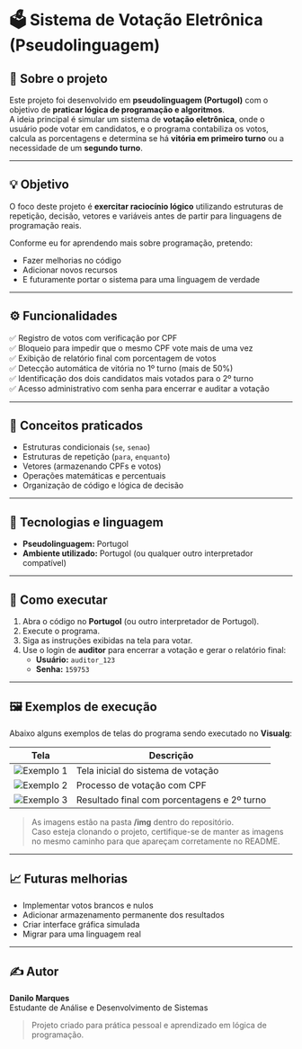 # 🗳️ Sistema de Votação Eletrônica (Pseudolinguagem)

## 📘 Sobre o projeto
Este projeto foi desenvolvido em **pseudolinguagem (Portugol)** com o objetivo de **praticar lógica de programação e algoritmos**.  
A ideia principal é simular um sistema de **votação eletrônica**, onde o usuário pode votar em candidatos, e o programa contabiliza os votos, calcula as porcentagens e determina se há **vitória em primeiro turno** ou a necessidade de um **segundo turno**.

---

## 💡 Objetivo
O foco deste projeto é **exercitar raciocínio lógico** utilizando estruturas de repetição, decisão, vetores e variáveis antes de partir para linguagens de programação reais.

Conforme eu for aprendendo mais sobre programação, pretendo:
- Fazer melhorias no código  
- Adicionar novos recursos  
- E futuramente portar o sistema para uma linguagem de verdade  

---

## ⚙️ Funcionalidades
✅ Registro de votos com verificação por CPF  
✅ Bloqueio para impedir que o mesmo CPF vote mais de uma vez  
✅ Exibição de relatório final com porcentagem de votos  
✅ Detecção automática de vitória no 1º turno (mais de 50%)  
✅ Identificação dos dois candidatos mais votados para o 2º turno  
✅ Acesso administrativo com senha para encerrar e auditar a votação  

---

## 🧠 Conceitos praticados
- Estruturas condicionais (`se`, `senao`)  
- Estruturas de repetição (`para`, `enquanto`)  
- Vetores (armazenando CPFs e votos)  
- Operações matemáticas e percentuais  
- Organização de código e lógica de decisão  

---

## 🧩 Tecnologias e linguagem
- **Pseudolinguagem:** Portugol  
- **Ambiente utilizado:** Portugol (ou qualquer outro interpretador compatível)

---

## 🚀 Como executar
1. Abra o código no **Portugol** (ou outro interpretador de Portugol).  
2. Execute o programa.  
3. Siga as instruções exibidas na tela para votar.  
4. Use o login de **auditor** para encerrar a votação e gerar o relatório final:  
   - **Usuário:** `auditor_123`  
   - **Senha:** `159753`

---

## 🖼️ Exemplos de execução
Abaixo alguns exemplos de telas do programa sendo executado no **Visualg**:

| Tela | Descrição |
|------|------------|
| ![Exemplo 1](img/inicio_programa.png) | Tela inicial do sistema de votação |
| ![Exemplo 2](img/votacao.png) | Processo de votação com CPF |
| ![Exemplo 3](img/resultado.png) | Resultado final com porcentagens e 2º turno |

> As imagens estão na pasta **/img** dentro do repositório.  
> Caso esteja clonando o projeto, certifique-se de manter as imagens no mesmo caminho para que apareçam corretamente no README.

---

## 📈 Futuras melhorias
- Implementar votos brancos e nulos  
- Adicionar armazenamento permanente dos resultados  
- Criar interface gráfica simulada  
- Migrar para uma linguagem real 

---

## ✍️ Autor
**Danilo Marques**  
Estudante de Análise e Desenvolvimento de Sistemas  
> Projeto criado para prática pessoal e aprendizado em lógica de programação.
